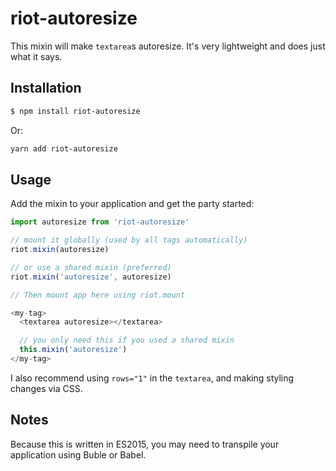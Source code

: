 # riot-autoresize

This mixin will make `textarea`s autoresize. It's very lightweight and does just what it says.

## Installation

```bash
$ npm install riot-autoresize
```

Or:
```bash
yarn add riot-autoresize
```

## Usage

Add the mixin to your application and get the party started:

```javascript
import autoresize from 'riot-autoresize'

// mount it globally (used by all tags automatically)
riot.mixin(autoresize)

// or use a shared mixin (preferred)
riot.mixin('autoresize', autoresize)

// Then mount app here using riot.mount
```

```javascript
<my-tag>
  <textarea autoresize></textarea>

  // you only need this if you used a shared mixin
  this.mixin('autoresize')
</my-tag>
```

I also recommend using `rows="1"` in the `textarea`, and making styling changes via CSS.

## Notes

Because this is written in ES2015, you may need to transpile your application using Buble or Babel. 
